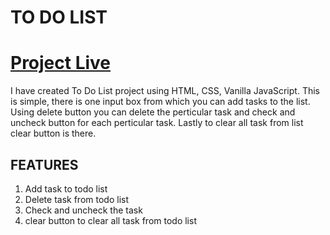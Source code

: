 
# TO DO LIST

# [Project Live](https://ashishpal07.github.io/Todo-List-CN/)

I have created To Do List project using HTML, CSS, Vanilla JavaScript.
This is simple, there is one input box from which you can add tasks to
the list. Using delete button you can delete the perticular task and check
and uncheck button for each perticular task. Lastly to clear all task from list clear 
button is there.

## FEATURES
1. Add task to todo list
2. Delete task from todo list
3. Check and uncheck the task
4. clear button to clear all task from todo list

